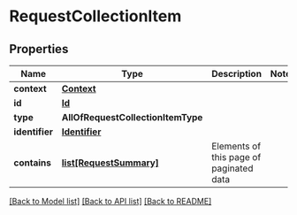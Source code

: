 # RequestCollectionItem

## Properties
Name | Type | Description | Notes
------------ | ------------- | ------------- | -------------
**context** | [**Context**](Context.md) |  | 
**id** | [**Id**](Id.md) |  | 
**type** | **AllOfRequestCollectionItemType** |  | 
**identifier** | [**Identifier**](Identifier.md) |  | 
**contains** | [**list[RequestSummary]**](RequestSummary.md) | Elements of this page of paginated data | 

[[Back to Model list]](../README.md#documentation-for-models) [[Back to API list]](../README.md#documentation-for-api-endpoints) [[Back to README]](../README.md)

